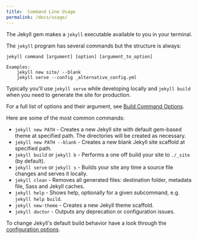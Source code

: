 ```yaml
---
title:  Command Line Usage
permalink: /docs/usage/
---
```


The Jekyll gem makes a `jekyll` executable available to you in your terminal.

The `jekyll` program has several commands but the structure is always:

```
jekyll command [argument] [option] [argument_to_option]

Examples:
    jekyll new site/ --blank
    jekyll serve --config _alternative_config.yml
```

Typically you'll use `jekyll serve` while developing locally and `jekyll build` when you need to generate the site for production.

For a full list of options and their argument, see [Build Command Options](/docs/configuration/options/#build-command-options).

Here are some of the most common commands:

* `jekyll new PATH` - Creates a new Jekyll site with default gem-based theme at specified path. The directories will be created as necessary.
* `jekyll new PATH --blank` - Creates a new blank Jekyll site scaffold at specified path.
* `jekyll build` or `jekyll b` - Performs a one off build your site to `./_site` (by default).
* `jekyll serve` or `jekyll s` - Builds your site any time a source file changes and serves it locally.
* `jekyll clean` - Removes all generated files: destination folder, metadata file, Sass and Jekyll caches.
* `jekyll help` - Shows help, optionally for a given subcommand, e.g. `jekyll help build`.
* `jekyll new-theme` - Creates a new Jekyll theme scaffold.
* `jekyll doctor` - Outputs any deprecation or configuration issues.

To change Jekyll's default build behavior have a look through the [configuration options](/docs/configuration/).
